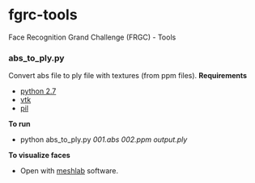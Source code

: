 fgrc-tools
==========

Face Recognition Grand Challenge (FRGC) - Tools

### abs_to_ply.py
Convert abs file to ply file with textures (from ppm files).
**Requirements**
* [python 2.7](http://www.python.org/ "python")
* [vtk](http://www.pythonware.com/products/pil/ "vtk")
* [pil](http://www.vtk.org/ "pil")

**To run**
* python abs_to_ply.py *001.abs* *002.ppm* *output.ply*

**To visualize faces**
* Open with [meshlab](http://meshlab.sourceforge.net/ "meshlab") software.
